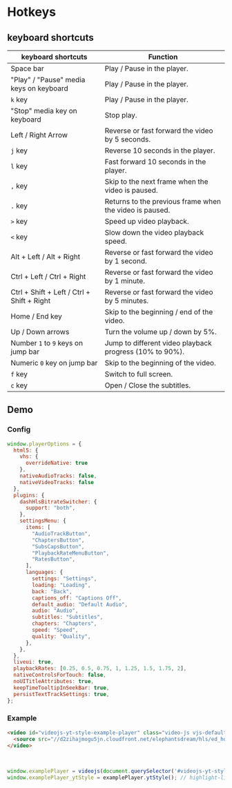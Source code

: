 # Hotkeys

## keyboard shortcuts

| keyboard shortcuts                         | Function                                                |
| ------------------------------------------ | ------------------------------------------------------- |
| Space bar                                  | Play / Pause in the player.                             |
| "Play" / "Pause" media keys on keyboard    | Play / Pause in the player.                             |
| `k` key                                    | Play / Pause in the player.                             |
| "Stop" media key on keyboard               | Stop play.                                              |
| Left / Right Arrow                         | Reverse or fast forward the video by 5 seconds.         |
| `j` key                                    | Reverse 10 seconds in the player.                       |
| `l` key                                    | Fast forward 10 seconds in the player.                  |
| `,` key                                    | Skip to the next frame when the video is paused.        |
| `.` key                                    | Returns to the previous frame when the video is paused. |
| `>` key                                    | Speed up video playback.                                |
| `<` key                                    | Slow down the video playback speed.                     |
| Alt + Left / Alt + Right                   | Reverse or fast forward the video by 1 second.          |
| Ctrl + Left / Ctrl + Right                 | Reverse or fast forward the video by 1 minute.          |
| Ctrl + Shift + Left / Ctrl + Shift + Right | Reverse or fast forward the video by 5 minutes.         |
| Home / End key                             | Skip to the beginning / end of the video.               |
| Up / Down arrows                           | Turn the volume up / down by 5%.                        |
| Number `1` to `9` keys on jump bar         | Jump to different video playback progress (10% to 90%). |
| Numeric `0` key on jump bar                | Skip to the beginning of the video.                     |
| `f` key                                    | Switch to full screen.                                  |
| `c` key                                    | Open / Close the subtitles.                             |

## Demo

### Config

```js run
window.playerOptions = {
  html5: {
    vhs: {
      overrideNative: true
    },
    nativeAudioTracks: false,
    nativeVideoTracks: false
  },
  plugins: {
    dashHlsBitrateSwitcher: {
      support: "both",
    },
    settingsMenu: {
      items: [
        "AudioTrackButton",
        "ChaptersButton",
        "SubsCapsButton",
        "PlaybackRateMenuButton",
        "RatesButton",
      ],
      languages: {
        settings: "Settings",
        loading: "Loading",
        back: "Back",
        captions_off: "Captions Off",
        default_audio: "Default Audio",
        audio: "Audio",
        subtitles: "Subtitles",
        chapters: "Chapters",
        speed: "Speed",
        quality: "Quality",
      },
    },
  },
  liveui: true,
  playbackRates: [0.25, 0.5, 0.75, 1, 1.25, 1.5, 1.75, 2],
  nativeControlsForTouch: false,
  noUITitleAttributes: true,
  keepTimeTooltipInSeekBar: true,
  persistTextTrackSettings: true,
};
```

### Example
```html inject
<video id="videojs-yt-style-example-player" class="video-js vjs-default-skin vjs-fluid" controls>
  <source src="//d2zihajmogu5jn.cloudfront.net/elephantsdream/hls/ed_hd.m3u8" type="application/x-mpegURL">
</video>
```

<br/>

```js run
window.examplePlayer = videojs(document.querySelector('#videojs-yt-style-example-player'), playerOptions);
window.examplePlayer_ytStyle = examplePlayer.ytStyle(); // highlight-line
```
